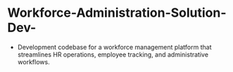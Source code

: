 # Workforce-Administration-Solution-Dev-
- Development codebase for a workforce management platform that streamlines HR operations, employee tracking, and administrative workflows.
